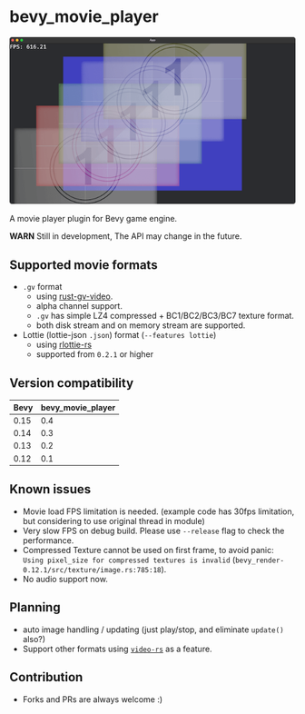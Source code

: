 # bevy_movie_player

![screenshot](./screenshot.png)

A movie player plugin for Bevy game engine.

**WARN** Still in development, The API may change in the future.

## Supported movie formats

- `.gv` format
    - using [rust-gv-video](https://github.com/funatsufumiya/rust-gv-video).
    - alpha channel support.
    - `.gv` has simple LZ4 compressed + BC1/BC2/BC3/BC7 texture format.
    - both disk stream and on memory stream are supported.
- Lottie (lottie-json `.json`) format (`--features lottie`)
    - using [rlottie-rs](https://github.com/msrd0/rlottie-rs)
    - supported from `0.2.1` or higher

## Version compatibility

| Bevy | bevy_movie_player |
|------|-------------------|
| 0.15 | 0.4               |
| 0.14 | 0.3               |
| 0.13 | 0.2               |
| 0.12 | 0.1               |

## Known issues

- Movie load FPS limitation is needed. (example code has 30fps limitation, but considering to use original thread in module)
- Very slow FPS on debug build. Please use `--release` flag to check the performance.
- Compressed Texture cannot be used on first frame, to avoid panic: `Using pixel_size for compressed textures is invalid` (`bevy_render-0.12.1/src/texture/image.rs:785:18`).
- No audio support now.

## Planning

- auto image handling / updating (just play/stop, and eliminate `update()` also?)
- Support other formats using [`video-rs`](https://github.com/oddity-ai/video-rs) as a feature.

## Contribution

- Forks and PRs are always welcome :)
